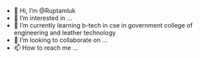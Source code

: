 - 👋 Hi, I’m @Ruptamluk
- 👀 I’m interested in ...
- 🌱 I’m currently learning b-tech in cse in government college of engineering and leather technology
- 💞️ I’m looking to collaborate on ...
- 📫 How to reach me ...

<!---
Ruptamluk/Ruptamluk is a ✨ special ✨ repository because its `README.md` (this file) appears on your GitHub profile.
You can click the Preview link to take a look at your changes.
--->
